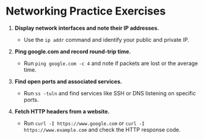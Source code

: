 # Networking Practice Exercises

1. **Display network interfaces and note their IP addresses.**
   - Use the `ip addr` command and identify your public and private IP.

2. **Ping google.com and record round-trip time.**
   - Run `ping google.com -c 4` and note if packets are lost or the average time.

3. **Find open ports and associated services.**
   - Run `ss -tuln` and find services like SSH or DNS listening on specific ports.

4. **Fetch HTTP headers from a website.**
   - Run `curl -I https://www.google.com` or `curl -I https://www.example.com` and check the HTTP response code.

